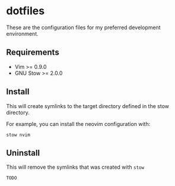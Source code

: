 # dotfiles
These are the configuration files for my preferred development environment.

## Requirements
- Vim >= 0.9.0
- GNU Stow >= 2.0.0

## Install
This will create symlinks to the target directory defined in the stow directory.

For example, you can install the neovim configuration with:
```
stow nvim
```

## Uninstall
This will remove the symlinks that was created with `stow`
```
TODO
```
